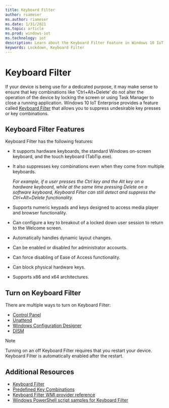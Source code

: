 ```yaml
---
title: Keyboard Filter
author: rsameser
ms.author: riameser
ms.date: 1/31/2021
ms.topic: article
ms.prod: windows-iot
ms.technology: iot
description: Learn about the Keyboard Filter Feature in Windows 10 IoT Enterprise.
keywords: Lockdown, Keyboard Filter
---
```


# Keyboard Filter
If your device is being use for a dedicated purpose, it may make sense to ensure that key combinations like 'Ctrl+Alt+Delete' do not alter the operation of the device by locking the screen or using Task Manager to close a running application. Windows 10 IoT Enterprise provides a feature called [Keyboard Filter](https://docs.microsoft.com/windows-hardware/customize/enterprise/keyboardfilter#:~:text=Keyboard%20Filter.%20You%20can%20use%20Keyboard%20Filter%20to,using%20Task%20Manager%20to%20close%20a%20running%20application.) that allows you to suppress undesirable key presses or key combinations.

## Keyboard Filter Features
Keyboard Filter has the following features:
* It supports hardware keyboards, the standard Windows on-screen keyboard, and the touch keyboard (TabTip.exe).
* It also suppresses key combinations even when they come from multiple keyboards.

    *For example, if a user presses the Ctrl key and the Alt key on a hardware keyboard, while at the same time pressing Delete on a software keyboard, Keyboard Filter can still detect and suppress the Ctrl+Alt+Delete functionality.*

* Supports numeric keypads and keys designed to access media player and browser functionality.
* Can configure a key to breakout of a locked down user session to return to the Welcome screen.
* Automatically handles dynamic layout changes.
* Can be enabled or disabled for administrator accounts.
* Can force disabling of Ease of Access functionality.
* Can block physical hardware keys.
* Supports x86 and x64 architectures.

## Turn on Keyboard Filter
There are multiple ways to turn on Keyboard Filter:
* [Control Panel](https://docs.microsoft.com/windows-hardware/customize/enterprise/keyboardfilter#turn-on-keyboard-filter-by-using-control-panel)
* [Unattend](https://docs.microsoft.com/windows-hardware/customize/enterprise/keyboardfilter#configure-keyboard-using-unattend)
* [Windows Configuration Designer](https://docs.microsoft.com/windows-hardware/customize/enterprise/keyboardfilter#turn-on-and-configure-keyboard-filter-using-windows-configuration-designer)
* [DISM](https://docs.microsoft.com/windows-hardware/customize/enterprise/keyboardfilter#turn-on-and-configure-keyboard-filter-by-using-dism)

> [!NOTE]
>
> Turning on an off Keyboard Filter requires that you restart your device. Keyboard Filter is automatically enabled after the restart.

## Additional Resources
* [Keyboard Filter](https://docs.microsoft.com/windows-hardware/customize/enterprise/keyboardfilter#turn-on-keyboard-filter)
* [Predefined Key Combinations](https://docs.microsoft.com/windows-hardware/customize/enterprise/predefined-key-combinations)
* [Keyboard Filter WMI provider reference](https://docs.microsoft.com/windows-hardware/customize/enterprise/keyboardfilter-wmi-provider-reference)
* [Windows PowerShell script samples for Keyboard Filter](https://docs.microsoft.com/windows-hardware/customize/enterprise/keyboardfilter-powershell-script-samples)
